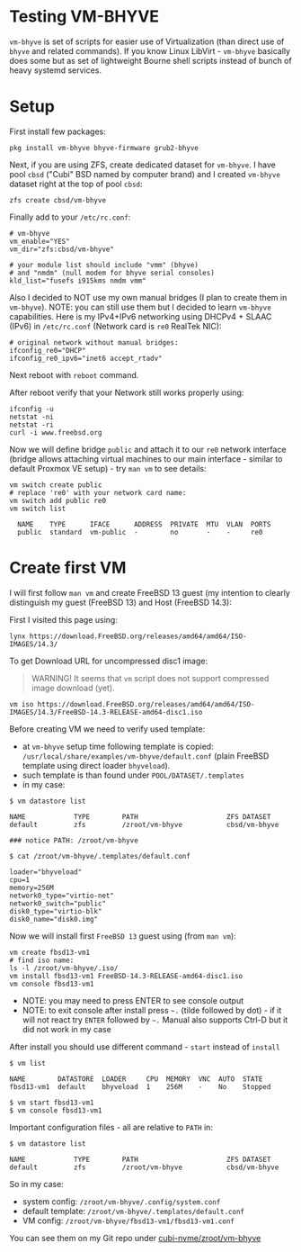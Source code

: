 # Testing VM-BHYVE

`vm-bhyve` is set of scripts for easier use of Virtualization (than direct use
of `bhyve` and related commands).  If you know Linux LibVirt - `vm-bhyve`
basically does some but as set of lightweight Bourne shell scripts instead of
bunch of heavy systemd services.

# Setup

First install few packages:

```shell
pkg install vm-bhyve bhyve-firmware grub2-bhyve
```

Next, if you are using ZFS, create dedicated dataset for `vm-bhyve`.
I have pool `cbsd` ("Cubi" BSD named by computer brand) and I created
`vm-bhyve` dataset right at the top of pool `cbsd`:

```shell
zfs create cbsd/vm-bhyve
```

Finally add to your `/etc/rc.conf`:
```shell
# vm-bhyve
vm_enable="YES"
vm_dir="zfs:cbsd/vm-bhyve"   

# your module list should include "vmm" (bhyve)
# and "nmdm" (null modem for bhyve serial consoles)
kld_list="fusefs i915kms nmdm vmm"
```

Also I decided to NOT use my own manual bridges (I plan to create them in
`vm-bhyve`).  NOTE: you can still use them but I decided to learn `vm-bhyve`
capabilities.  Here is my IPv4+IPv6 networking using DHCPv4 + SLAAC (IPv6) in
`/etc/rc.conf` (Network card is `re0` RealTek NIC):

```shell
# original network without manual bridges:
ifconfig_re0="DHCP"
ifconfig_re0_ipv6="inet6 accept_rtadv"
```

Next reboot with `reboot` command.

After reboot verify that your Network still works properly using:
```shell
ifconfig -u
netstat -ni
netstat -ri
curl -i www.freebsd.org
```

Now we will define bridge `public` and attach it to our `re0` network interface
(bridge allows attaching virtual machines to our main interface - similar to
default Proxmox VE setup) - try `man vm` to see details:

```shell
vm switch create public
# replace 're0' with your network card name:
vm switch add public re0
vm switch list

  NAME    TYPE      IFACE      ADDRESS  PRIVATE  MTU  VLAN  PORTS
  public  standard  vm-public  -        no       -    -     re0    
```



# Create first VM

I will first follow `man vm` and create FreeBSD 13 guest (my intention to clearly
distinguish my guest (FreeBSD 13) and Host (FreeBSD 14.3):

First I visited this page using:
```shell
lynx https://download.FreeBSD.org/releases/amd64/amd64/ISO-IMAGES/14.3/
```

To get Download URL for uncompressed disc1 image:

> WARNING! It seems that `vm` script does not support compressed image download (yet).

```shell
vm iso https://download.FreeBSD.org/releases/amd64/amd64/ISO-IMAGES/14.3/FreeBSD-14.3-RELEASE-amd64-disc1.iso
```

Before creating VM we need to verify used template:
- at `vm-bhyve` setup time following template is copied:
  `/usr/local/share/examples/vm-bhyve/default.conf` (plain FreeBSD template
  using direct loader `bhyveload`).
- such template is than found under `POOL/DATASET/.templates`
- in my case:
  
```shell
$ vm datastore list

NAME            TYPE        PATH                      ZFS DATASET
default         zfs         /zroot/vm-bhyve           cbsd/vm-bhyve   

### notice PATH: /zroot/vm-bhyve

$ cat /zroot/vm-bhyve/.templates/default.conf

loader="bhyveload"
cpu=1
memory=256M
network0_type="virtio-net"
network0_switch="public"
disk0_type="virtio-blk"
disk0_name="disk0.img"     
```

Now we will install first `FreeBSD 13` guest using (from `man vm`):

```shell
vm create fbsd13-vm1
# find iso name:
ls -l /zroot/vm-bhyve/.iso/
vm install fbsd13-vm1 FreeBSD-14.3-RELEASE-amd64-disc1.iso
vm console fbsd13-vm1
```

* NOTE: you may need to press ENTER to see console output
* NOTE: to exit console after install press `~.` (tilde followed
  by dot) - if it will not react try `ENTER` followed by `~.`
  Manual also supports Ctrl-D but it did not work in my case

After install you should use different command - `start` instead
of `install`

```shell
$ vm list

NAME        DATASTORE  LOADER     CPU  MEMORY  VNC  AUTO  STATE
fbsd13-vm1  default    bhyveload  1    256M    -    No    Stopped   

$ vm start fbsd13-vm1
$ vm console fbsd13-vm1
```

Important configuration files - all are relative to `PATH` in:

```shell
$ vm datastore list

NAME            TYPE        PATH                      ZFS DATASET
default         zfs         /zroot/vm-bhyve           cbsd/vm-bhyve   
```

So in my case:

- system config: `/zroot/vm-bhyve/.config/system.conf`
- default template: `/zroot/vm-bhyve/.templates/default.conf`
- VM config: `/zroot/vm-bhyve/fbsd13-vm1/fbsd13-vm1.conf`

You can see them on my Git repo under [cubi-nvme/zroot/vm-bhyve](cubi-nvme/zroot/vm-bhyve)


